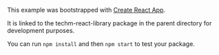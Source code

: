 This example was bootstrapped with [Create React App](https://github.com/facebook/create-react-app).

It is linked to the techm-react-library package in the parent directory for development purposes.

You can run `npm install` and then `npm start` to test your package.
